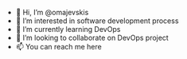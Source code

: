 - 👋 Hi, I’m @omajevskis
- 👀 I’m interested in software development process
- 🌱 I’m currently learning DevOps
- 💞️ I’m looking to collaborate on DevOps project
- 📫 You can reach me here

<!---
omajevskis/omajevskis is a ✨ special ✨ repository because its `README.md` (this file) appears on your GitHub profile.
You can click the Preview link to take a look at your changes.
--->
